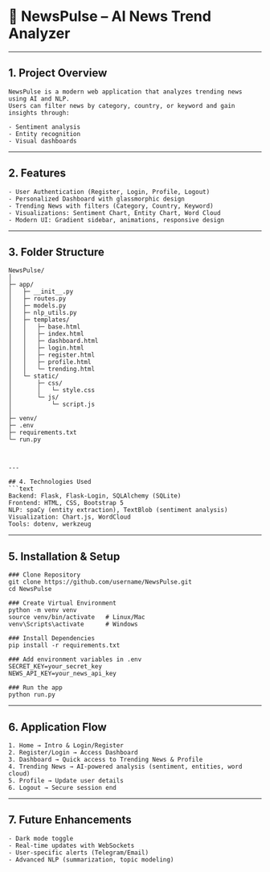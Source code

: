 # 📰 NewsPulse – AI News Trend Analyzer

---

## 1. Project Overview
```text
NewsPulse is a modern web application that analyzes trending news using AI and NLP.
Users can filter news by category, country, or keyword and gain insights through:

- Sentiment analysis
- Entity recognition
- Visual dashboards

```

---

## 2. Features
```text
- User Authentication (Register, Login, Profile, Logout)
- Personalized Dashboard with glassmorphic design
- Trending News with filters (Category, Country, Keyword)
- Visualizations: Sentiment Chart, Entity Chart, Word Cloud
- Modern UI: Gradient sidebar, animations, responsive design

```

---

## 3. Folder Structure
```
NewsPulse/
│
├─ app/
│   ├─ __init__.py
│   ├─ routes.py
│   ├─ models.py
│   ├─ nlp_utils.py
│   ├─ templates/
│   │   ├─ base.html
│   │   ├─ index.html
│   │   ├─ dashboard.html
│   │   ├─ login.html
│   │   ├─ register.html
│   │   ├─ profile.html
│   │   └─ trending.html
│   └─ static/
│       ├─ css/
│       │   └─ style.css
│       └─ js/
│           └─ script.js
│
├─ venv/
├─ .env
├─ requirements.txt
└─ run.py

```


```


---

## 4. Technologies Used
```text
Backend: Flask, Flask-Login, SQLAlchemy (SQLite)
Frontend: HTML, CSS, Bootstrap 5
NLP: spaCy (entity extraction), TextBlob (sentiment analysis)
Visualization: Chart.js, WordCloud
Tools: dotenv, werkzeug

```

---

## 5. Installation & Setup
```
### Clone Repository
git clone https://github.com/username/NewsPulse.git
cd NewsPulse

### Create Virtual Environment
python -m venv venv
source venv/bin/activate   # Linux/Mac
venv\Scripts\activate      # Windows

### Install Dependencies
pip install -r requirements.txt

### Add environment variables in .env
SECRET_KEY=your_secret_key
NEWS_API_KEY=your_news_api_key

### Run the app
python run.py

```

---


## 6. Application Flow
```text
1. Home → Intro & Login/Register
2. Register/Login → Access Dashboard
3. Dashboard → Quick access to Trending News & Profile
4. Trending News → AI-powered analysis (sentiment, entities, word cloud)
5. Profile → Update user details
6. Logout → Secure session end
```

---

## 7. Future Enhancements
```text
- Dark mode toggle
- Real-time updates with WebSockets
- User-specific alerts (Telegram/Email)
- Advanced NLP (summarization, topic modeling)
```
